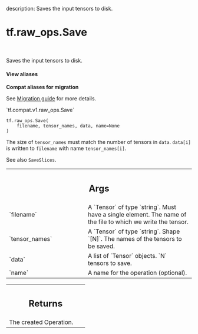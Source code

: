 description: Saves the input tensors to disk.

<div itemscope itemtype="http://developers.google.com/ReferenceObject">
<meta itemprop="name" content="tf.raw_ops.Save" />
<meta itemprop="path" content="Stable" />
</div>

# tf.raw_ops.Save

<!-- Insert buttons and diff -->

<table class="tfo-notebook-buttons tfo-api nocontent" align="left">

</table>



Saves the input tensors to disk.

<section class="expandable">
  <h4 class="showalways">View aliases</h4>
  <p>
<b>Compat aliases for migration</b>
<p>See
<a href="https://www.tensorflow.org/guide/migrate">Migration guide</a> for
more details.</p>
<p>`tf.compat.v1.raw_ops.Save`</p>
</p>
</section>

<pre class="devsite-click-to-copy prettyprint lang-py tfo-signature-link">
<code>tf.raw_ops.Save(
    filename, tensor_names, data, name=None
)
</code></pre>



<!-- Placeholder for "Used in" -->

The size of `tensor_names` must match the number of tensors in `data`. `data[i]`
is written to `filename` with name `tensor_names[i]`.

See also `SaveSlices`.

<!-- Tabular view -->
 <table class="responsive fixed orange">
<colgroup><col width="214px"><col></colgroup>
<tr><th colspan="2"><h2 class="add-link">Args</h2></th></tr>

<tr>
<td>
`filename`
</td>
<td>
A `Tensor` of type `string`.
Must have a single element. The name of the file to which we write
the tensor.
</td>
</tr><tr>
<td>
`tensor_names`
</td>
<td>
A `Tensor` of type `string`.
Shape `[N]`. The names of the tensors to be saved.
</td>
</tr><tr>
<td>
`data`
</td>
<td>
A list of `Tensor` objects. `N` tensors to save.
</td>
</tr><tr>
<td>
`name`
</td>
<td>
A name for the operation (optional).
</td>
</tr>
</table>



<!-- Tabular view -->
 <table class="responsive fixed orange">
<colgroup><col width="214px"><col></colgroup>
<tr><th colspan="2"><h2 class="add-link">Returns</h2></th></tr>
<tr class="alt">
<td colspan="2">
The created Operation.
</td>
</tr>

</table>


